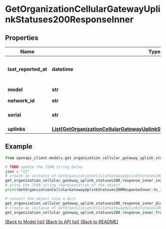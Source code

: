 # GetOrganizationCellularGatewayUplinkStatuses200ResponseInner


## Properties

Name | Type | Description | Notes
------------ | ------------- | ------------- | -------------
**last_reported_at** | **datetime** | Last reported time for the device | [optional] 
**model** | **str** | Device model | [optional] 
**network_id** | **str** | Network Id | [optional] 
**serial** | **str** | Serial number of the device | [optional] 
**uplinks** | [**List[GetOrganizationCellularGatewayUplinkStatuses200ResponseInnerUplinksInner]**](GetOrganizationCellularGatewayUplinkStatuses200ResponseInnerUplinksInner.md) | Uplinks info | [optional] 

## Example

```python
from openapi_client.models.get_organization_cellular_gateway_uplink_statuses200_response_inner import GetOrganizationCellularGatewayUplinkStatuses200ResponseInner

# TODO update the JSON string below
json = "{}"
# create an instance of GetOrganizationCellularGatewayUplinkStatuses200ResponseInner from a JSON string
get_organization_cellular_gateway_uplink_statuses200_response_inner_instance = GetOrganizationCellularGatewayUplinkStatuses200ResponseInner.from_json(json)
# print the JSON string representation of the object
print(GetOrganizationCellularGatewayUplinkStatuses200ResponseInner.to_json())

# convert the object into a dict
get_organization_cellular_gateway_uplink_statuses200_response_inner_dict = get_organization_cellular_gateway_uplink_statuses200_response_inner_instance.to_dict()
# create an instance of GetOrganizationCellularGatewayUplinkStatuses200ResponseInner from a dict
get_organization_cellular_gateway_uplink_statuses200_response_inner_from_dict = GetOrganizationCellularGatewayUplinkStatuses200ResponseInner.from_dict(get_organization_cellular_gateway_uplink_statuses200_response_inner_dict)
```
[[Back to Model list]](../README.md#documentation-for-models) [[Back to API list]](../README.md#documentation-for-api-endpoints) [[Back to README]](../README.md)


